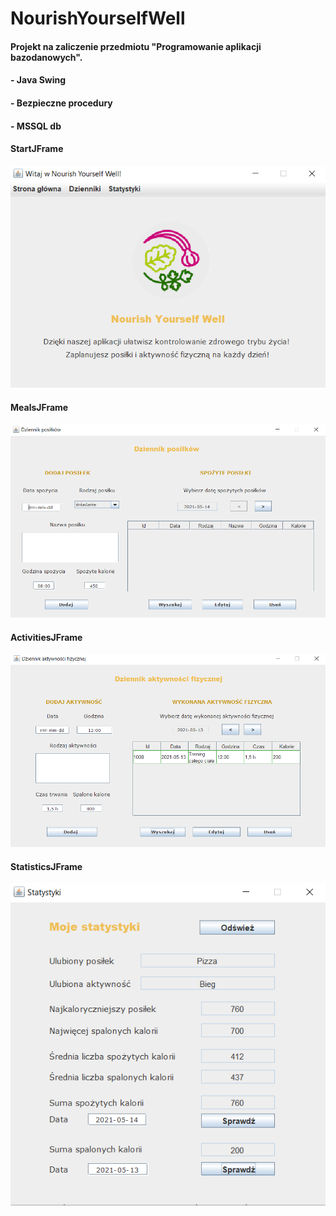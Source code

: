 # NourishYourselfWell
#### Projekt na zaliczenie przedmiotu "Programowanie aplikacji bazodanowych". <br/>
#### - Java Swing 
#### - Bezpieczne procedury
#### - MSSQL db 
#### StartJFrame <br/>
!["StartJFrame"](https://github.com/KarolinaLewinska/NourishYourselfWell/blob/master/UI%20screenshots/StartJFrame.PNG) <br/>
#### MealsJFrame <br/>
!["MealsJFrame"](https://github.com/KarolinaLewinska/NourishYourselfWell/blob/master/UI%20screenshots/MealsJFrame.PNG) <br/>
#### ActivitiesJFrame <br/>
!["ActivitiesJFrame"](https://github.com/KarolinaLewinska/NourishYourselfWell/blob/master/UI%20screenshots/ActivitiesJFrame.PNG) <br/>
#### StatisticsJFrame <br/>
!["StatisticsJFrame"](https://github.com/KarolinaLewinska/NourishYourselfWell/blob/master/UI%20screenshots/StatisticsJFrame.PNG) <br/>


